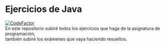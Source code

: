 # Ejercicios de Java   
[![CodeFactor](https://www.codefactor.io/repository/github/pedrocisnerossantana/ejerciciosjava/badge)](https://www.codefactor.io/repository/github/pedrocisnerossantana/ejerciciosjava)  
En este repositorio subiré todos los ejercicios que haga de la asignatura de programación,  
también subiré los exámenes que vaya haciendo resueltos.
